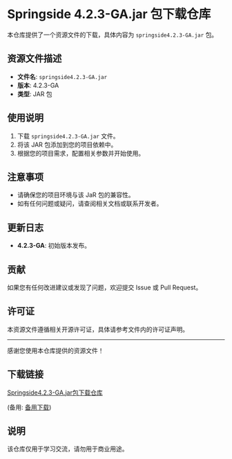 # Springside 4.2.3-GA.jar 包下载仓库

本仓库提供了一个资源文件的下载，具体内容为 `springside4.2.3-GA.jar` 包。

## 资源文件描述

- **文件名**: `springside4.2.3-GA.jar`
- **版本**: 4.2.3-GA
- **类型**: JAR 包

## 使用说明

1. 下载 `springside4.2.3-GA.jar` 文件。
2. 将该 JAR 包添加到您的项目依赖中。
3. 根据您的项目需求，配置相关参数并开始使用。

## 注意事项

- 请确保您的项目环境与该 JaR 包的兼容性。
- 如有任何问题或疑问，请查阅相关文档或联系开发者。

## 更新日志

- **4.2.3-GA**: 初始版本发布。

## 贡献

如果您有任何改进建议或发现了问题，欢迎提交 Issue 或 Pull Request。

## 许可证

本资源文件遵循相关开源许可证，具体请参考文件内的许可证声明。

---

感谢您使用本仓库提供的资源文件！

## 下载链接
[Springside4.2.3-GA.jar包下载仓库](https://pan.quark.cn/s/6f6ced003def) 

(备用: [备用下载](https://pan.baidu.com/s/10YSrvqC77hdDrX8K2vnIVw?pwd=1234))

## 说明

该仓库仅用于学习交流，请勿用于商业用途。
